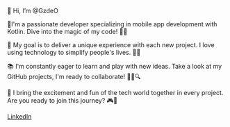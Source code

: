 👋 Hi, I’m @GzdeO
  
💫I'm a passionate developer specializing in mobile app development with Kotlin. Dive into the magic of my code! 🚀📱

🌟 My goal is to deliver a unique experience with each new project. I love using technology to simplify people's lives. 🌈💡

📚 I'm constantly eager to learn and play with new ideas. Take a look at my GitHub projects, I'm ready to collaborate! 👨‍💻🔍

🎉 I bring the excitement and fun of the tech world together in every project. Are you ready to join this journey? 🎮🤝


[LinkedIn]([linkedin-linki](https://www.linkedin.com/in/g%C3%B6zde-%C3%B6-70570a244/)https://www.linkedin.com/in/g%C3%B6zde-%C3%B6-70570a244/)


